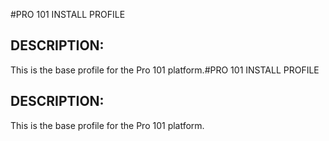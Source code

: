 #PRO 101 INSTALL PROFILE

## DESCRIPTION:
This is the base profile for the Pro 101 platform.#PRO 101 INSTALL PROFILE

## DESCRIPTION:
This is the base profile for the Pro 101 platform.
